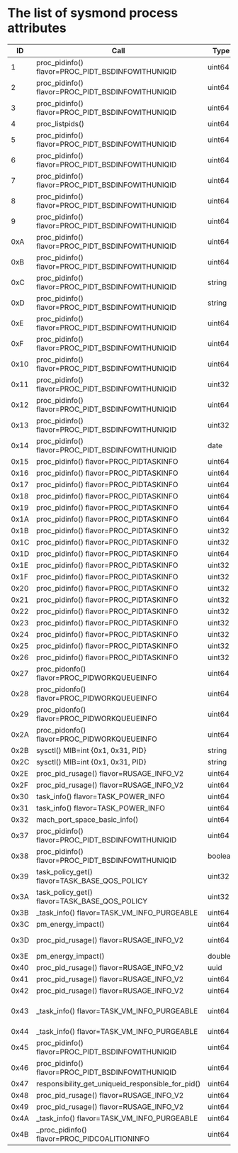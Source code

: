 # The list of sysmond process attributes

| ID | Call | Type | Structure | Field |
|----|------|------|-----------|-------|
| 1 | proc_pidinfo() flavor=PROC_PIDT_BSDINFOWITHUNIQID | uint64 | proc_bsdinfowithuniqid | pbsd.pbi_flags |
| 2 | proc_pidinfo() flavor=PROC_PIDT_BSDINFOWITHUNIQID | uint64 | proc_bsdinfowithuniqid | pbsd.pbi_status |
| 3 | proc_pidinfo() flavor=PROC_PIDT_BSDINFOWITHUNIQID | uint64 | proc_bsdinfowithuniqid | pbsd.pbi_xstatus |
| 4 | proc_listpids() | uint64 | | PID |
| 5 | proc_pidinfo() flavor=PROC_PIDT_BSDINFOWITHUNIQID | uint64 | proc_bsdinfowithuniqid | pbsd.pbi_ppid |
| 6 | proc_pidinfo() flavor=PROC_PIDT_BSDINFOWITHUNIQID | uint64 | proc_bsdinfowithuniqid | pbsd.pbi_uid |
| 7 | proc_pidinfo() flavor=PROC_PIDT_BSDINFOWITHUNIQID | uint64 | proc_bsdinfowithuniqid | pbsd.pbi_gid |
| 8 | proc_pidinfo() flavor=PROC_PIDT_BSDINFOWITHUNIQID | uint64 | proc_bsdinfowithuniqid | pbsd.pbi_ruid |
| 9 | proc_pidinfo() flavor=PROC_PIDT_BSDINFOWITHUNIQID | uint64 | proc_bsdinfowithuniqid | pbsd.pbi_rgid |
| 0xA | proc_pidinfo() flavor=PROC_PIDT_BSDINFOWITHUNIQID | uint64 | proc_bsdinfowithuniqid | pbsd.pbi_svuid |
| 0xB | proc_pidinfo() flavor=PROC_PIDT_BSDINFOWITHUNIQID | uint64 | proc_bsdinfowithuniqid | pbsd.pbi_svgid |
| 0xC | proc_pidinfo() flavor=PROC_PIDT_BSDINFOWITHUNIQID | string | proc_bsdinfowithuniqid | pbsd.pbi_comm |
| 0xD | proc_pidinfo() flavor=PROC_PIDT_BSDINFOWITHUNIQID | string | proc_bsdinfowithuniqid | pbsd.pbi_name |
| 0xE | proc_pidinfo() flavor=PROC_PIDT_BSDINFOWITHUNIQID | uint64 | proc_bsdinfowithuniqid | pbsd.pbi_nfiles |
| 0xF | proc_pidinfo() flavor=PROC_PIDT_BSDINFOWITHUNIQID | uint64 | proc_bsdinfowithuniqid | pbsd.pbi_pgid |
| 0x10 | proc_pidinfo() flavor=PROC_PIDT_BSDINFOWITHUNIQID | uint64 | proc_bsdinfowithuniqid | pbsd.pbi_pjobc |
| 0x11 | proc_pidinfo() flavor=PROC_PIDT_BSDINFOWITHUNIQID | uint32 | proc_bsdinfowithuniqid | pbsd.e_tdev |
| 0x12 | proc_pidinfo() flavor=PROC_PIDT_BSDINFOWITHUNIQID | uint64 | proc_bsdinfowithuniqid | pbsd.e_tpgid |
| 0x13 | proc_pidinfo() flavor=PROC_PIDT_BSDINFOWITHUNIQID | uint32 | proc_bsdinfowithuniqid | pbsd.pbi_nice |
| 0x14 | proc_pidinfo() flavor=PROC_PIDT_BSDINFOWITHUNIQID | date | proc_bsdinfowithuniqid | pbsd.pbi_start_tvusec * 1000 + pbsd.pbi_start_tvsec * 1000000000 |
| 0x15 | proc_pidinfo() flavor=PROC_PIDTASKINFO | uint64 | proc_taskinfo | info.pti_virtual_size |
| 0x16 | proc_pidinfo() flavor=PROC_PIDTASKINFO | uint64 | proc_taskinfo | info.pti_resident_size |
| 0x17 | proc_pidinfo() flavor=PROC_PIDTASKINFO | uint64 | proc_taskinfo | ticks_to_ns(info.pti_total_user) |
| 0x18 | proc_pidinfo() flavor=PROC_PIDTASKINFO | uint64 | proc_taskinfo | ticks_to_ns(info.pti_total_system) |
| 0x19 | proc_pidinfo() flavor=PROC_PIDTASKINFO | uint64 | proc_taskinfo | ticks_to_ns(info.pti_threads_user) |
| 0x1A | proc_pidinfo() flavor=PROC_PIDTASKINFO | uint64 | proc_taskinfo | ticks_to_ns(info.pti_threads_system) |
| 0x1B | proc_pidinfo() flavor=PROC_PIDTASKINFO | uint32 | proc_taskinfo | info.pti_policy |
| 0x1C | proc_pidinfo() flavor=PROC_PIDTASKINFO | uint32 | proc_taskinfo | info.pti_faults |
| 0x1D | proc_pidinfo() flavor=PROC_PIDTASKINFO | uint64 | proc_taskinfo | info.pti_pageins |
| 0x1E | proc_pidinfo() flavor=PROC_PIDTASKINFO | uint32 | proc_taskinfo | info.pti_cow_faults |
| 0x1F | proc_pidinfo() flavor=PROC_PIDTASKINFO | uint32 | proc_taskinfo | info.pti_messages_sent |
| 0x20 | proc_pidinfo() flavor=PROC_PIDTASKINFO | uint32 | proc_taskinfo | info.pti_messages_received |
| 0x21 | proc_pidinfo() flavor=PROC_PIDTASKINFO | uint32 | proc_taskinfo | info.pti_syscalls_mach |
| 0x22 | proc_pidinfo() flavor=PROC_PIDTASKINFO | uint32 | proc_taskinfo | info.pti_syscalls_unix |
| 0x23 | proc_pidinfo() flavor=PROC_PIDTASKINFO | uint32 | proc_taskinfo | info.pti_csw |
| 0x24 | proc_pidinfo() flavor=PROC_PIDTASKINFO | uint32 | proc_taskinfo | info.pti_threadnum |
| 0x25 | proc_pidinfo() flavor=PROC_PIDTASKINFO | uint32 | proc_taskinfo | info.pti_numrunning |
| 0x26 | proc_pidinfo() flavor=PROC_PIDTASKINFO | uint32 | proc_taskinfo | info.pti_priority |
| 0x27 | proc_pidonfo() flavor=PROC_PIDWORKQUEUEINFO | uint64 | proc_workqueueinfo | info.pwq_nthreads |
| 0x28 | proc_pidonfo() flavor=PROC_PIDWORKQUEUEINFO | uint64 | proc_workqueueinfo | info.pwq_runthreads |
| 0x29 | proc_pidonfo() flavor=PROC_PIDWORKQUEUEINFO | uint64 | proc_workqueueinfo | info.pwq_blockedthreads |
| 0x2A | proc_pidonfo() flavor=PROC_PIDWORKQUEUEINFO | uint64 | proc_workqueueinfo | info.pwq_state |
| 0x2B | sysctl() MIB=int {0x1, 0x31, PID} | string | | command with arguments |
| 0x2C | sysctl() MIB=int {0x1, 0x31, PID} | string | | processname |
| 0x2E | proc_pid_rusage() flavor=RUSAGE_INFO_V2 | uint64 | rusage_info_v2 | rusage.ri_interrupt_wkups |
| 0x2F | proc_pid_rusage() flavor=RUSAGE_INFO_V2 | uint64 | rusage_info_v2 | rusage.ri_pkg_idle_wkups |
| 0x30 | task_info() flavor=TASK_POWER_INFO | uint64 | task_power_info | task_info_out.task_timer_wakeups_bin_1 |
| 0x31 | task_info() flavor=TASK_POWER_INFO | uint64 | task_power_info | task_info_out.task_timer_wakeups_bin_2 |
| 0x32 | mach_port_space_basic_info() | uint64 | ipc_info_space_basic_t | basic_info.iisb_table_inuse |
| 0x37 | proc_pidinfo() flavor=PROC_PIDT_BSDINFOWITHUNIQID | uint64 | proc_bsdinfowithuniqid | pbi_ppid |
| 0x38 | proc_pidinfo() flavor=PROC_PIDT_BSDINFOWITHUNIQID | boolean | proc_bsdinfowithuniqid | (pbsd.pbi_flags >> 0x17) & 1 |
| 0x39 | task_policy_get() flavor=TASK_BASE_QOS_POLICY | uint32 | task_qos_policy | policy_info.task_latency_qos_tier |
| 0x3A | task_policy_get() flavor=TASK_BASE_QOS_POLICY | uint32 | task_qos_policy | policy_info.task_throughput_qos_tier |
| 0x3B | _task_info() flavor=TASK_VM_INFO_PURGEABLE | uint64 | task_vm_info | task_info.purgeable_volatile_resident |
| 0x3C | pm_energy_impact() | uint64 | pm_task_energy_data_t | ??? |
| 0x3D | proc_pid_rusage() flavor=RUSAGE_INFO_V2 | uint64 | rusage_info_v2 | cpu_ticks_to_ns(mach_absolute_time() - rusage.ri_proc_start_abstime) |
| 0x3E | pm_energy_impact() | double | pm_task_energy_data_t | ??? |
| 0x40 | proc_pid_rusage() flavor=RUSAGE_INFO_V2 | uuid | rusage_info_v2 | rusage.ri_uuid |
| 0x41 | proc_pid_rusage() flavor=RUSAGE_INFO_V2 | uint64 | rusage_info_v2 | rusage.ri_wired_size |
| 0x42 | proc_pid_rusage() flavor=RUSAGE_INFO_V2 | uint64 | rusage_info_v2 | rusage.ri_phys_footprint |
| 0x43 | _task_info() flavor=TASK_VM_INFO_PURGEABLE | uint64 | task_vm_info | task_info.compressed + task_info.internal - task_info.purgeable_volatile_pmap |
| 0x44 | _task_info() flavor=TASK_VM_INFO_PURGEABLE | uint64 | task_vm_info | task_info.internal_peak |
| 0x45 | proc_pidinfo() flavor=PROC_PIDT_BSDINFOWITHUNIQID | uint64 | proc_bsdinfowithuniqid | p_uniqidentifier.p_uniqueid |
| 0x46 | proc_pidinfo() flavor=PROC_PIDT_BSDINFOWITHUNIQID | uint64 | proc_bsdinfowithuniqid | p_uniqidentifier.p_puniqueid |
| 0x47 | responsibility_get_uniqueid_responsible_for_pid() | uint64 | | |
| 0x48 | proc_pid_rusage() flavor=RUSAGE_INFO_V2 | uint64 | rusage_info_v2 | rusage.ri_diskio_bytesread |
| 0x49 | proc_pid_rusage() flavor=RUSAGE_INFO_V2 | uint64 | rusage_info_v2 | rusage.ri_diskio_byteswritten |
| 0x4A | _task_info() flavor=TASK_VM_INFO_PURGEABLE | uint64 | task_vm_info | task_info.compressed |
| 0x4B | _proc_pidinfo() flavor=PROC_PIDCOALITIONINFO | uint64 | proc_pidcoalitioninfo | coalition.coalition_id[0] |
